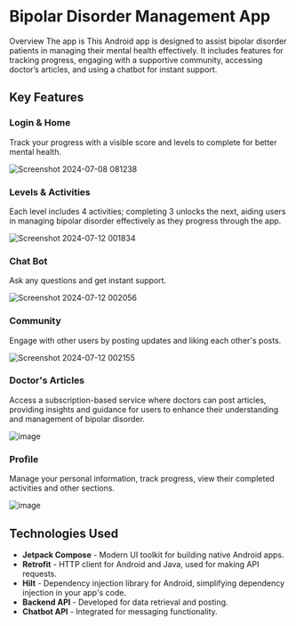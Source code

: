 # Bipolar Disorder Management App

Overview
The app is 
This Android app is designed to assist bipolar disorder patients in managing their mental health effectively. It includes features for tracking progress, engaging with a supportive community, accessing doctor’s articles, and using a chatbot for instant support.

## Key Features

### Login & Home

Track your progress with a visible score and levels to complete for better mental health.

![Screenshot 2024-07-08 081238](https://github.com/Shehab-m/Bi-Balance/assets/90576202/736d5bd0-6f67-4bc1-aa3a-7ab096ac5c47)

### Levels & Activities

Each level includes 4 activities; completing 3 unlocks the next, aiding users in managing bipolar disorder effectively as they progress through the app.

![Screenshot 2024-07-12 001834](https://github.com/user-attachments/assets/9126abd2-be26-4c4c-b625-b470fd2db503)

### Chat Bot

Ask any questions and get instant support.

![Screenshot 2024-07-12 002056](https://github.com/user-attachments/assets/7093cb68-625f-4894-b922-96b66e6d0092)

### Community

Engage with other users by posting updates and liking each other's posts.

![Screenshot 2024-07-12 002155](https://github.com/user-attachments/assets/8f48b68f-8eb1-4c5f-9686-479f1a222e9b)

### Doctor's Articles

Access a subscription-based service where doctors can post articles, providing insights and guidance for users to enhance their understanding and management of bipolar disorder.

![image](https://github.com/user-attachments/assets/a487591c-011e-4079-a507-d26846102c7a)

### Profile

Manage your personal information, track progress, view their completed activities and other sections.


![image](https://github.com/user-attachments/assets/61e25f72-38b2-4e27-b138-7bbd2ffaabca)


## Technologies Used

- **Jetpack Compose** - Modern UI toolkit for building native Android apps.
- **Retrofit** - HTTP client for Android and Java, used for making API requests.
- **Hilt** - Dependency injection library for Android, simplifying dependency injection in your app's code.
- **Backend API** - Developed for data retrieval and posting.
- **Chatbot API** - Integrated for messaging functionality.
